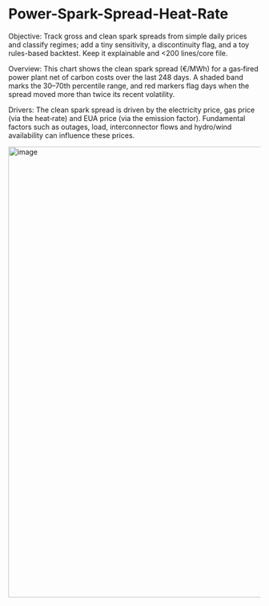 # Power-Spark-Spread-Heat-Rate
Objective: Track gross and clean spark spreads from simple daily prices and classify regimes; add a tiny sensitivity, a discontinuity flag, and a toy rules-based backtest. Keep it explainable and &lt;200 lines/core file.


Overview: This chart shows the clean spark spread (€/MWh) for a gas‑fired power plant net of carbon costs over the last 248 days. A shaded band marks the 30–70th percentile range, and red markers flag days when the spread moved more than twice its recent volatility.

Drivers: The clean spark spread is driven by the electricity price, gas price (via the heat‑rate) and EUA price (via the emission factor). Fundamental factors such as outages, load, interconnector flows and hydro/wind availability can influence these prices.

<img width="1500" height="900" alt="image" src="https://github.com/user-attachments/assets/ae4221d9-d1bb-471a-8f04-f600d6df9882" />
